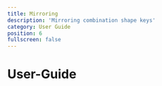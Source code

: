 ```yaml
---
title: Mirroring
description: 'Mirroring combination shape keys'
category: User Guide
position: 6
fullscreen: false
---
```

# User-Guide